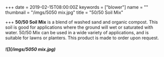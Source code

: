 +++
date = 2019-02-15T08:00:00Z
keywords = ["blower"]
name = ""
thumbnail = "/imgs/5050 mix.jpg"
title = "50/50 Soil Mix"

+++
**50/50 Soil Mix** is a blend of washed sand and organic compost. This soil is good for applications where the ground will wet or saturated with water. 50/50 Mix can be used in a wide variety of applications, and is suitable for lawns or planters. This product is made to order upon request. 

##### ![](/imgs/5050 mix.jpg)
